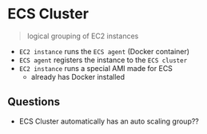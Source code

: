 # ECS Cluster

> logical grouping of EC2 instances

- `EC2 instance` runs the `ECS agent` (Docker container)
- `ECS agent` registers the instance to the `ECS cluster`
- `EC2 instance` runs a special AMI made for ECS
    - already has Docker installed

## Questions

- ECS Cluster automatically has an auto scaling group??